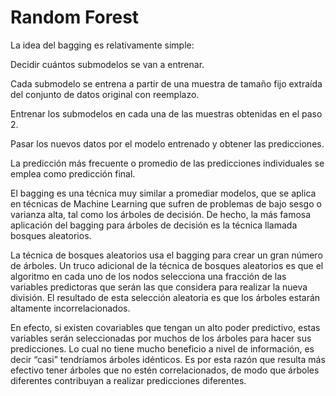 # Random Forest
La idea del bagging es relativamente simple:

Decidir cuántos submodelos se van a entrenar.

Cada submodelo se entrena a partir de una muestra de tamaño fijo extraída del conjunto de datos original con reemplazo.

Entrenar los submodelos en cada una de las muestras obtenidas en el paso 2.

Pasar los nuevos datos por el modelo entrenado y obtener las predicciones.

La predicción más frecuente o promedio de las predicciones individuales se emplea como predicción final.

El bagging es una técnica muy similar a promediar modelos, que se aplica en técnicas de Machine Learning que sufren de problemas
de bajo sesgo o varianza alta, tal como los árboles de decisión. De hecho, la más famosa aplicación del bagging para árboles de 
decisión es la técnica llamada bosques aleatorios.

La técnica de bosques aleatorios usa el bagging para crear un gran número de árboles. Un truco adicional de la técnica de bosques
aleatorios es que el algoritmo en cada uno de los nodos selecciona una fracción de las variables predictoras que serán las que
considera para realizar la nueva división. El resultado de esta selección aleatoria es que los árboles estarán altamente incorrelacionados.

En efecto, si existen covariables que tengan un alto poder predictivo, estas variables serán seleccionadas por muchos de los
árboles para hacer sus predicciones. Lo cual no tiene mucho beneficio a nivel de información, es decir “casi” tendríamos árboles
idénticos. Es por esta razón que resulta más efectivo tener árboles que no estén correlacionados, de modo que árboles diferentes
contribuyan a realizar predicciones diferentes.
